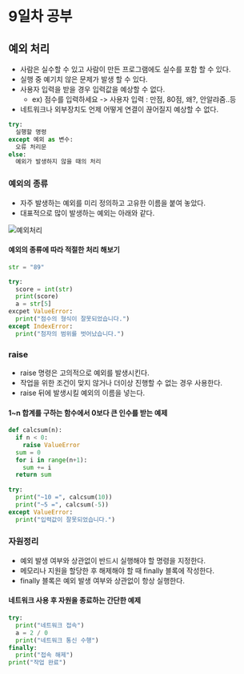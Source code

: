 # 9일차 공부

## 예외 처리
- 사람은 실수할 수 있고 사람이 만든 프로그램에도 실수를 포함 할 수 있다.
- 실행 중 예기치 않은 문제가 발생 할 수 있다.
- 사용자 입력을 받을 경우 입력값을 예상할 수 없다.
  - ex) 점수를 입력하세요 -> 사용자 입력 : 만점, 80점, 왜?, 안알랴줌..등
- 네트워크나 외부장치도 언제 어떻게 연결이 끊어질지 예상할 수 없다.

```python
try:
  실행할 명령
except 예외 as 변수:
  오류 처리문
else:
  예외가 발생하지 않을 때의 처리
```

### 예외의 종류
- 자주 발생하는 예외를 미리 정의하고 고유한 이름을 붙여 놓았다.
- 대표적으로 많이 발생하는 예외는 아래와 같다.

![예외처리](https://user-images.githubusercontent.com/58713853/73334619-8b7b1c80-42b0-11ea-9cb2-52a74d2b4df1.PNG)

#### 예외의 종류에 따라 적절한 처리 해보기
```python
str = "89"

try:
  score = int(str)
  print(score)
  a = str[5]
excpet ValueError:
  print("점수의 형식이 잘못되었습니다.")
except IndexError:
  print("첨자의 범위를 벗어났습니다.")
```

### raise
- raise 명령은 고의적으로 예외를 발생시킨다.
- 작업을 위한 조건이 맞지 않거나 더이상 진행할 수 없는 경우 사용한다.
- raise 뒤에 발생시킬 예외의 이름을 넣는다.

#### 1~n 합계를 구하는 함수에서 0보다 큰 인수를 받는 예제
```python
def calcsum(n):
  if n < 0:
    raise ValueError
  sum = 0
  for i in range(n+1):
    sum += i
  return sum
  
try:
  print("~10 =", calcsum(10))
  print("~5 =", calcsum(-5))
except ValueError:
  print("입력값이 잘못되었습니다.")
```

### 자원정리
- 예외 발생 여부와 상관없이 반드시 실행해야 할 명령을 지정한다.
- 메모리나 지원을 할당한 후 해제해야 할 때 finally 블록에 작성한다.
- finally 블록은 예외 발생 여부와 상관없이 항상 실행한다.

#### 네트워크 사용 후 자원을 종료하는 간단한 예제
```python
try:
  print("네트워크 접속")
  a = 2 / 0
  print("네트워크 통신 수행")
finally:
  print("접속 해제")
print("작업 완료")
```


